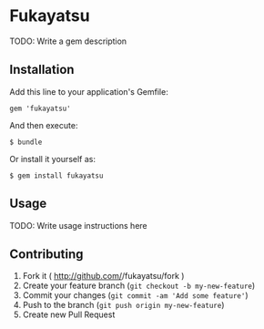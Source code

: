 # Fukayatsu

TODO: Write a gem description

## Installation

Add this line to your application's Gemfile:

    gem 'fukayatsu'

And then execute:

    $ bundle

Or install it yourself as:

    $ gem install fukayatsu

## Usage

TODO: Write usage instructions here

## Contributing

1. Fork it ( http://github.com/<my-github-username>/fukayatsu/fork )
2. Create your feature branch (`git checkout -b my-new-feature`)
3. Commit your changes (`git commit -am 'Add some feature'`)
4. Push to the branch (`git push origin my-new-feature`)
5. Create new Pull Request
